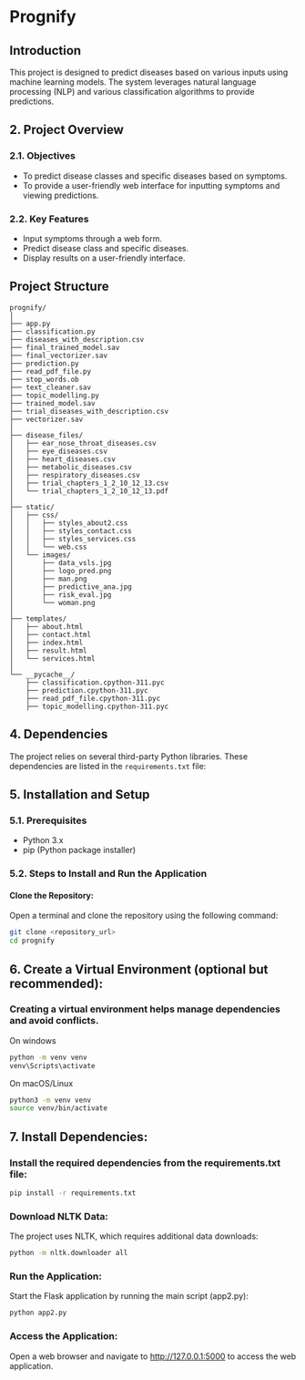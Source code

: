 # Prognify

## Introduction
This project is designed to predict diseases based on various inputs using machine learning models. The system leverages natural language processing (NLP) and various classification algorithms to provide predictions.

## 2. Project Overview

### 2.1. Objectives
- To predict disease classes and specific diseases based on symptoms.
- To provide a user-friendly web interface for inputting symptoms and viewing predictions.

### 2.2. Key Features
- Input symptoms through a web form.
- Predict disease class and specific diseases.
- Display results on a user-friendly interface.

## Project Structure
```plaintext
prognify/
│
├── app.py
├── classification.py
├── diseases_with_description.csv
├── final_trained_model.sav
├── final_vectorizer.sav
├── prediction.py
├── read_pdf_file.py
├── stop_words.ob
├── text_cleaner.sav
├── topic_modelling.py
├── trained_model.sav
├── trial_diseases_with_description.csv
├── vectorizer.sav
│
├── disease_files/
│   ├── ear_nose_throat_diseases.csv
│   ├── eye_diseases.csv
│   ├── heart_diseases.csv
│   ├── metabolic_diseases.csv
│   ├── respiratory_diseases.csv
│   ├── trial_chapters_1_2_10_12_13.csv
│   └── trial_chapters_1_2_10_12_13.pdf
│
├── static/
│   ├── css/
│   │   ├── styles_about2.css
│   │   ├── styles_contact.css
│   │   ├── styles_services.css
│   │   └── web.css
│   └── images/
│       ├── data_vsls.jpg
│       ├── logo_pred.png
│       ├── man.png
│       ├── predictive_ana.jpg
│       ├── risk_eval.jpg
│       └── woman.png
│
├── templates/
│   ├── about.html
│   ├── contact.html
│   ├── index.html
│   ├── result.html
│   └── services.html
│
└── __pycache__/
    ├── classification.cpython-311.pyc
    ├── prediction.cpython-311.pyc
    ├── read_pdf_file.cpython-311.pyc
    ├── topic_modelling.cpython-311.pyc
```

## 4. Dependencies
The project relies on several third-party Python libraries. These dependencies are listed in the `requirements.txt` file:


## 5. Installation and Setup

### 5.1. Prerequisites
- Python 3.x
- pip (Python package installer)

### 5.2. Steps to Install and Run the Application

#### Clone the Repository:
Open a terminal and clone the repository using the following command:
```sh
git clone <repository_url>
cd prognify
```
## 6. Create a Virtual Environment (optional but recommended):
### Creating a virtual environment helps manage dependencies and avoid conflicts.
On windows
```sh
python -m venv venv
venv\Scripts\activate
```
On macOS/Linux
```sh
python3 -m venv venv
source venv/bin/activate
```
## 7. Install Dependencies:
### Install the required dependencies from the requirements.txt file:

```sh
pip install -r requirements.txt
```
### Download NLTK Data:
The project uses NLTK, which requires additional data downloads:

```sh
python -m nltk.downloader all
```
### Run the Application:
Start the Flask application by running the main script (app2.py):
```sh
python app2.py
```
### Access the Application:
Open a web browser and navigate to http://127.0.0.1:5000 to access the web application.

